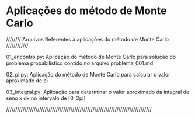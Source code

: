 # Aplicações do método de Monte Carlo

//////// Arquivos Referentes à aplicações do método de Monte Carlo ////////////

01_encontro.py:
    Aplicação do método de Monte Carlo para solução do problema probabilístico contido no arquivo problema_001.md
    
02_pi.py:
    Aplicação do método de Monte Carlo para calcular o valor aproximado de pi
    
03_integral.py:
    Aplicação para determinar o valor aproximado da integral de seno x dx no intervalo de [0, 2pi] 
    
    
///////////////////////////////////////////////////////////////////////////////
